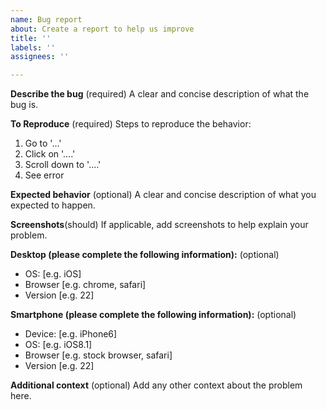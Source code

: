 ```yaml
---
name: Bug report
about: Create a report to help us improve
title: ''
labels: ''
assignees: ''

---
```


**Describe the bug** (required)
A clear and concise description of what the bug is.

**To Reproduce** (required)
Steps to reproduce the behavior:
1. Go to '...'
2. Click on '....'
3. Scroll down to '....'
4. See error

**Expected behavior** (optional)
A clear and concise description of what you expected to happen.

**Screenshots**(should)
If applicable, add screenshots to help explain your problem.

**Desktop (please complete the following information):** (optional)
 - OS: [e.g. iOS]
 - Browser [e.g. chrome, safari]
 - Version [e.g. 22]

**Smartphone (please complete the following information):** (optional)
 - Device: [e.g. iPhone6]
 - OS: [e.g. iOS8.1]
 - Browser [e.g. stock browser, safari]
 - Version [e.g. 22]

**Additional context** (optional)
Add any other context about the problem here.

